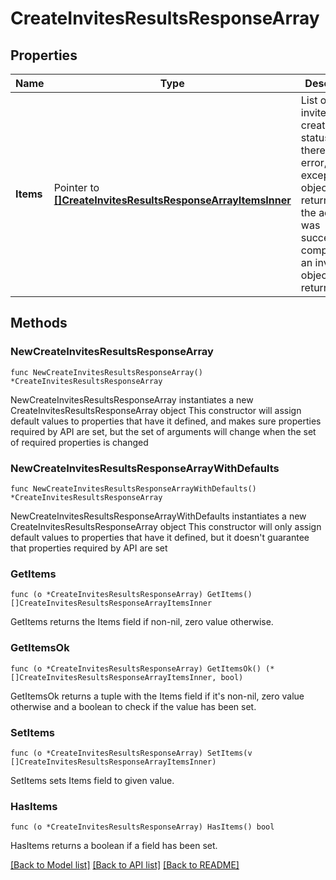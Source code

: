 # CreateInvitesResultsResponseArray

## Properties

Name | Type | Description | Notes
------------ | ------------- | ------------- | -------------
**Items** | Pointer to [**[]CreateInvitesResultsResponseArrayItemsInner**](CreateInvitesResultsResponseArrayItemsInner.md) | List of invite/request creation status. If there is an error, an exception object will be returned. If the action was successfully completed, an invite object will be returned. | [optional] 

## Methods

### NewCreateInvitesResultsResponseArray

`func NewCreateInvitesResultsResponseArray() *CreateInvitesResultsResponseArray`

NewCreateInvitesResultsResponseArray instantiates a new CreateInvitesResultsResponseArray object
This constructor will assign default values to properties that have it defined,
and makes sure properties required by API are set, but the set of arguments
will change when the set of required properties is changed

### NewCreateInvitesResultsResponseArrayWithDefaults

`func NewCreateInvitesResultsResponseArrayWithDefaults() *CreateInvitesResultsResponseArray`

NewCreateInvitesResultsResponseArrayWithDefaults instantiates a new CreateInvitesResultsResponseArray object
This constructor will only assign default values to properties that have it defined,
but it doesn't guarantee that properties required by API are set

### GetItems

`func (o *CreateInvitesResultsResponseArray) GetItems() []CreateInvitesResultsResponseArrayItemsInner`

GetItems returns the Items field if non-nil, zero value otherwise.

### GetItemsOk

`func (o *CreateInvitesResultsResponseArray) GetItemsOk() (*[]CreateInvitesResultsResponseArrayItemsInner, bool)`

GetItemsOk returns a tuple with the Items field if it's non-nil, zero value otherwise
and a boolean to check if the value has been set.

### SetItems

`func (o *CreateInvitesResultsResponseArray) SetItems(v []CreateInvitesResultsResponseArrayItemsInner)`

SetItems sets Items field to given value.

### HasItems

`func (o *CreateInvitesResultsResponseArray) HasItems() bool`

HasItems returns a boolean if a field has been set.


[[Back to Model list]](../README.md#documentation-for-models) [[Back to API list]](../README.md#documentation-for-api-endpoints) [[Back to README]](../README.md)


